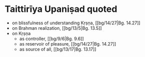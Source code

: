 # Taittirīya Upaniṣad quoted

* on blissfulness of understanding Kṛṣṇa, [[bg/14/27|Bg. 14.27]]
* on Brahman realization, [[bg/13/5|Bg. 13.5]]
* on Kṛṣṇa
  * as controller, [[bg/9/6|Bg. 9.6]]
  * as reservoir of pleasure, [[bg/14/27|Bg. 14.27]]
  * as source of all, [[bg/13/17|Bg. 13.17]]
